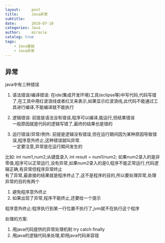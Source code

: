 ```yaml
---
layout:     post
title:      Java异常
subtitle:   
date:       2019-07-10
categories: Java
author:     miracle
catalog: true
tags:
    - Java基础
    - Java异常
---
```


## 异常

java中有三种错误

1. 语法错误/编译错误:
 在ide(集成开发环境)工具(eclipse等)中写代码,代码写错了,在工具中用红波浪线或者红叉来表示,如果显示红波浪线,此代码不能通过工具进行编译,不能编译就不能执行

2. 逻辑错误:
 前提是语法没有错误,程序可以编译,能运行,但结果错误  
 一般原因就是代码的逻辑写错了,最终的结果也是错的

3. 运行错误/异常/例外:
 前提是逻辑没有错误,但在运行期间因为某种原因导致错误,程序意外终止,这种错误就叫异常.  
 一定要注意,异常是在运行期间发生的

  

比如:
   int num1,num2;从键盘录入
   int result = num1/num2;
   如果num2录入的是非零值,程序可以正常运行,没有异常,如果num2录入的是0,程序不能正常运行,代码逻辑正确,有异常但程序异常终止  
 有了异常,最直接的结果就是程序终止了,这不是程序的目的,所以要处理异常,处理异常的目的有两个
1. 避免程序意外终止
2. 如果出现了异常,程序不能终止,还要给一个提示
  
程序意外终止:程序执行到某一行位置不执行了,jvm就不在执行这个程序

处理的方案:
1. 用java代码提供的异常处理机制  try catch finally
2. 用java的逻辑代码来处理,即用java代码来容错